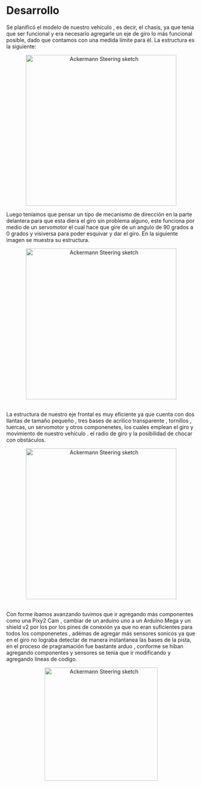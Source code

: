 <h1>Desarrollo</h1>
<p>Se planificó el modelo  de nuestro vehículo , es decir, el chasis, ya que tenia que ser funcional y  era necesario agregarle un eje de giro lo más funcional posible, dado que contamos con una medida límite para él. La estructura es la siguiente:</p>

 <p align="center">
  <img src="https://github.com/MVP-16/MVP_FTR/blob/main/Fotos/img1.jpeg?raw=true" alt="Ackermann Steering sketch" width="400" />
</p>

<p>Luego teníamos que pensar un tipo de mecanismo de dirección en la parte delantera para que esta diera el giro sin problema alguno, este funciona por medio de un servomotor el cual hace que gire de un angulo de 90 grados a 0 grados y visiversa  para poder esquivar y dar el giro. En la siguiente imagen se muestra su estructura.</p>

 <p align="center">
  <img src="https://github.com/MVP-16/MVP_FTR/blob/main/Fotos/img2.jpeg?raw=true" alt="Ackermann Steering sketch" width="400" />
</p>

<br>
La estructura de nuestro eje frontal es muy eficiente ya que cuenta con  dos llantas de tamaño pequeño , tres  bases de acrilico transparente , tornillos , tuercas, un servomotor y otros componenetes,  los cuales emplean  el giro y movimiento de nuestro vehículo .
 el radio de giro y la posibilidad de chocar con obstáculos.

 <p align="center">
  <img src="https://github.com/MVP-16/MVP_FTR/blob/main/Fotos/e1.jpeg?raw=true" alt="Ackermann Steering sketch" width="400" />
</p>

 <br>
Con forme ibamos avanzando tuvimos  que ir agregando más componentes  como una Pixy2 Cam , cambiar de un arduino uno a un Arduino Mega y un shield v2 por los por los pines de conexión ya que no eran suficientes para todos los componenetes , adémas de agregar más sensores sonicos  ya que en el giro no lograba detectar de manera instantanea las bases de la pista, en el proceso de pragramación fue bastante arduo , conforme se hiban agregando componentes y sensores se tenia que ir modificando y agregando lineas de codigo.</br>
<p align="center">
  <img src="https://github.com/MVP-16/MVP_FTR/blob/main/Fotos/c3.jpeg?raw=true" alt="Ackermann Steering sketch" width="300" />
</p>



